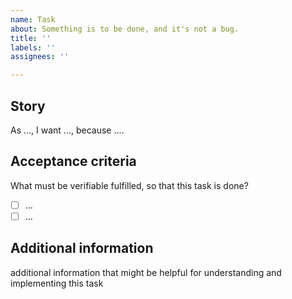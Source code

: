 ```yaml
---
name: Task
about: Something is to be done, and it's not a bug.
title: ''
labels: ''
assignees: ''

---
```


## Story

As …, I want …, because ….

## Acceptance criteria

What must be verifiable fulfilled, so that this task is done?

- [ ] …
- [ ] …

## Additional information

additional information that might be helpful for understanding and implementing
this task
